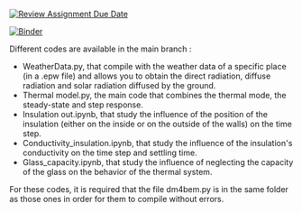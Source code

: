 [![Review Assignment Due Date](https://classroom.github.com/assets/deadline-readme-button-24ddc0f5d75046c5622901739e7c5dd533143b0c8e959d652212380cedb1ea36.svg)](https://classroom.github.com/a/Sysy6avs)

[![Binder](https://mybinder.org/badge_logo.svg)](https://mybinder.org/v2/gh/dm4bem/thermal-model-steady-state-step-response-group-4/HEAD)

Different codes are available in the main branch :
- WeatherData.py, that compile with the weather data of a specific place (in a .epw file) and allows you to obtain the direct radiation, diffuse radiation and solar radiation diffused by the ground. 
- Thermal model.py, the main code that combines the thermal mode, the steady-state and step response.
- Insulation out.ipynb, that study the influence of the position of the insulation (either on the inside or on the outside of the walls) on the time step.
- Conductivity_insulation.ipynb, that study the influence of the insulation's conductivity on the time step and settling time.
- Glass_capacity.ipynb, that study the influence of neglecting the capacity of the glass on the behavior of the thermal system. 

For these codes, it is required that the file dm4bem.py is in the same folder as those ones in order for them to compile without errors.
